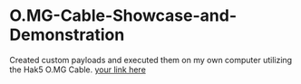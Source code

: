 # O.MG-Cable-Showcase-and-Demonstration
Created custom payloads and executed them on my own computer utilizing the Hak5 O.MG Cable.
[your link here](https://www.youtube.com)
